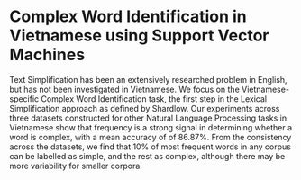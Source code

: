 # Complex Word Identification in Vietnamese using Support Vector Machines

Text Simplification has been an extensively researched problem in English, but has not been investigated in Vietnamese. We focus on the Vietnamese-specific Complex Word Identification task, the first step in the Lexical Simplification approach as defined by Shardlow. Our experiments across three datasets constructed for other Natural Language Processing tasks in Vietnamese show that frequency is a strong signal in determining whether a word is complex, with a mean accuracy of of 86.87%. From the consistency across the datasets, we find that 10% of most frequent words in any corpus can be labelled as simple, and the rest as complex, although there may be more variability for smaller corpora.  
